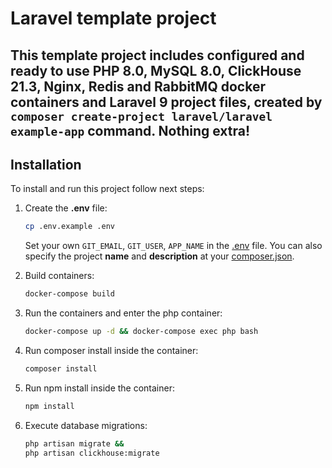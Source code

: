 # Laravel template project
This template project includes configured and ready to use **PHP 8.0**, **MySQL 8.0**, **ClickHouse 21.3**, **Nginx**, **Redis** and **RabbitMQ** docker containers and **Laravel 9**
project files, created by `composer create-project laravel/laravel example-app` command. Nothing extra!
---

## Installation

To install and run this project follow next steps:

1. Create the **.env** file:
    ``` sh
    cp .env.example .env
    ````
    Set your own `GIT_EMAIL`,  `GIT_USER`, `APP_NAME` in the [.env](.env) file. You can also specify the project **name** and **description** at your [composer.json](composer.json).

2. Build containers:
    ``` sh
    docker-compose build
    ```
3. Run the containers and enter the php container:
    ``` sh
    docker-compose up -d && docker-compose exec php bash
    ```
4. Run composer install inside the container:
   ``` sh
   composer install
   ```
5. Run npm install inside the container:
   ``` sh
   npm install
   ```
6. Execute database migrations:
   ``` sh
   php artisan migrate &&
   php artisan clickhouse:migrate
   ```
